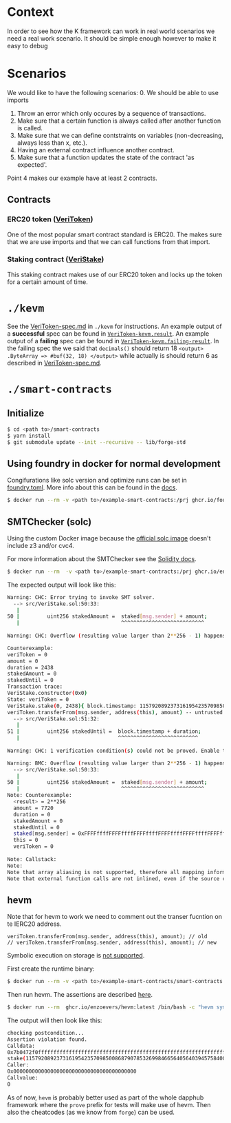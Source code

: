 # Context
In order to see how the K framework can work in real world scenarios we need a real work scenario. It should be simple enough however to make it easy to debug

# Scenarios
We would like to have the following scenarios:
0. We should be able to use imports
1. Throw an error which only occures by a sequence of transactions.
2. Make sure that a certain function is always called after another function is called.
3. Make sure that we can define contstraints on variables (non-decreasing, always less than x, etc.).
4. Having an external contract influence another contract.
5. Make sure that a function updates the state of the contract 'as expected'.

Point 4 makes our example have at least 2 contracts.

## Contracts
### ERC20 token ([VeriToken](./smart-contracts/src/VeriToken.sol))
One of the most popular smart contract standard is ERC20. The makes sure that we are use imports and that we can call functions from that import.

### Staking contract ([VeriStake](./smart-contracts/src/VeriToken.sol))
This staking contract makes use of our ERC20 token and locks up the token for a certain amount of time.

# `./kevm`

See the [VeriToken-spec.md](./kevm/VeriToken-spec.md) in `./kevm` for instructions. An example output of a **successful** spec can be found in [`VeriToken-kevm.result`](./kevm/VeriToken-kevm.result). An example output of a **failing** spec can be found in [`VeriToken-kevm.failing-result`](./kevm/VeriToken-kevm.failing-result). In the failing spec the we said that `decimals()` should return 18 `<output> .ByteArray => #buf(32, 18) </output>` while actually is should return 6 as described in [VeriToken-spec.md](./kevm/VeriToken-spec.md).

# `./smart-contracts`

## Initialize

```bash
$ cd <path to>/smart-contracts
$ yarn install
$ git submodule update --init --recursive -- lib/forge-std
```

## Using foundry in docker for normal development

Congifurations like solc version and optimize runs can be set in [foundry.toml](./smart-contracts/foundry.toml). More info about this can be found in the [docs](https://book.getfoundry.sh/config/?highlight=foundry.toml#configuring-with-foundrytoml).

```bash
$ docker run --rm -v <path to>/example-smart-contracts:/prj ghcr.io/foundry-rs/foundry:latest "cd /prj/smart-contracts && forge test"
```

## SMTChecker (solc)

Using the custom Docker image because the [official solc image](https://hub.docker.com/r/ethereum/solc) doesn't include z3 and/or cvc4.

For more information about the SMTChecker see the [Solidity docs](https://docs.soliditylang.org/en/v0.8.17/smtchecker.html).

```bash
$ docker run --rm  -v <path to>/example-smart-contracts:/prj ghcr.io/enzoevers/kevm-solc:latest bash -c "solc --base-path /prj/smart-contracts --include-path /prj/smart-contracts/node_modules --include-path /prj/smart-contracts/lib  --model-checker-engine all --model-checker-solvers all --model-checker-targets all --model-checker-timeout 60000 /prj/smart-contracts/src/VeriStake.sol"
```

The expected output will look like this:

```bash
Warning: CHC: Error trying to invoke SMT solver.
  --> src/VeriStake.sol:50:33:
   |
50 |         uint256 stakedAmount =  staked[msg.sender] + amount;
   |                                 ^^^^^^^^^^^^^^^^^^^^^^^^^^^
   
Warning: CHC: Overflow (resulting value larger than 2**256 - 1) happens here.

Counterexample:
veriToken = 0
amount = 0
duration = 2438
stakedAmount = 0
stakedUntil = 0
Transaction trace: 
VeriStake.constructor(0x0) 
State: veriToken = 0
VeriStake.stake(0, 2438){ block.timestamp: 115792089237316195423570985008687907853269984665640564039457584007913129637498, msg.sender: 0x52f6 }
veriToken.transferFrom(msg.sender, address(this), amount) -- untrusted external call
  --> src/VeriStake.sol:51:32:
   |
51 |         uint256 stakedUntil =  block.timestamp + duration;
   |                                ^^^^^^^^^^^^^^^^^^^^^^^^^^
   
Warning: CHC: 1 verification condition(s) could not be proved. Enable the model checker option "show unproved" to see all of them. Consider choosing a specific contract to be verified in order to reduce the solving problems. Consider increasing the timeout per query.

Warning: BMC: Overflow (resulting value larger than 2**256 - 1) happens here.
  --> src/VeriStake.sol:50:33:
   |
50 |         uint256 stakedAmount =  staked[msg.sender] + amount;
   |                                 ^^^^^^^^^^^^^^^^^^^^^^^^^^^
Note: Counterexample:
  <result> = 2**256
  amount = 7720
  duration = 0
  stakedAmount = 0
  stakedUntil = 0
  staked[msg.sender] = 0xFFFFffffFFFFffffFFFFffffFFFFffffFFFFffffFFFFffffFFFFffffFFFFe1d8
  this = 0
  veriToken = 0
  
Note: Callstack:
Note:
Note that array aliasing is not supported, therefore all mapping information is erased after a mapping local variable/parameter is assigned.   You can re-introduce information using require().
Note that external function calls are not inlined, even if the source code of the function is available. This is due to the possibility that the actual called contract has the same ABI but implements the function differently.
```

## hevm

Note that for hevm to work we need to comment out the transer fucntion on te IERC20 address.

```solidity
veriToken.transferFrom(msg.sender, address(this), amount); // old
// veriToken.transferFrom(msg.sender, address(this), amount); // new
```

Symbolic execution on storage is [not supported](https://github.com/dapphub/dapptools/tree/master/src/hevm#hevm-symbolic).   

First create the runtime binary:

```bash
$ docker run --rm -v <path to>/example-smart-contracts/smart-contracts:/prj ethereum/solc:0.8.13 --base-path /prj --include-path /prj/node_modules --include-path apps/smart-contracts/lib -o /prj/solc-out --bin-runtime --overwrite /prj/src/VeriStakee.sol
```

Then run hevm. The assertions are described [here](https://docs.soliditylang.org/en/latest/control-structures.html#panic-via-assert-and-error-via-require).

```bash
$ docker run --rm  ghcr.io/enzoevers/hevm:latest /bin/bash -c "hevm symbolic --smttimeout 60000 --assertions '[0x00, 0x01, 0x11, 0x12, 021, 0x22, 0x31, 0x32, 0x41, 0x51]' --code $(< <path to>/example-smart-contracts/smart-contracts/solc-out/PrimalityCheck.bin-runtime) --sig 'stake(uint256, uint256)'"
```

The output will  then look like this:

```bash
checking postcondition...
Assertion violation found.
Calldata:
0x7b0472f0ffffffffffffffffffffffffffffffffffffffffffffffffffffffffffffffff0000000000000000000000000000000000000000000000000000000000000000
stake(115792089237316195423570985008687907853269984665640564039457584007913129639935, 0)
Caller:
0x0000000000000000000000000000000000000000
Callvalue:
0
```

As of now, `hevm` is probably better used as part of the whole dapphub framework where the `prove` prefix for tests will make use of hevm. Then also the cheatcodes (as we know from `forge`) can be  used. 